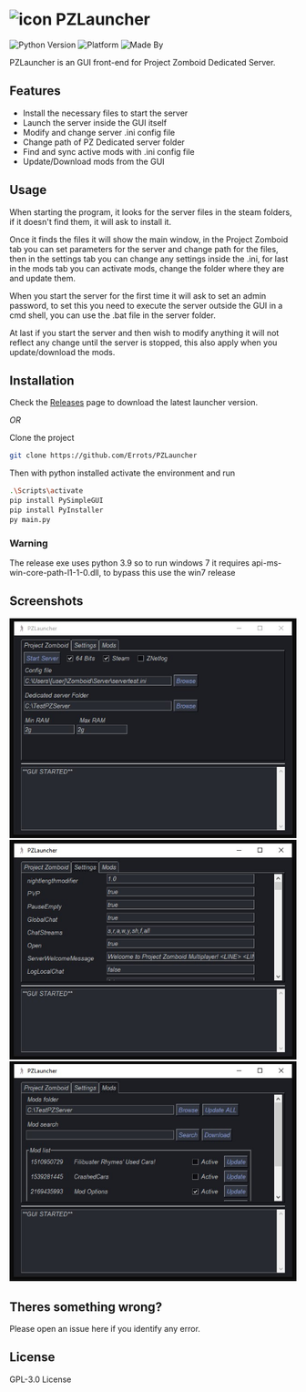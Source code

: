 # ![icon](icon.ico "PZLauncher icon") PZLauncher

![Python Version](https://img.shields.io/pypi/pyversions/pyinstaller)
![Platform](https://img.shields.io/badge/platform-win--32%7Cwin--64-blue)
![Made By](https://img.shields.io/badge/made%20by-Errots-blue)

PZLauncher is an GUI front-end for Project Zomboid Dedicated Server.

## Features

- Install the necessary files to start the server
- Launch the server inside the GUI itself
- Modify and change server .ini config file
- Change path of PZ Dedicated server folder
- Find and sync active mods with .ini config file
- Update/Download mods from the GUI

## Usage

When starting the program, it looks for the server files in the steam folders, if it doesn't find them, it will ask to install it.

Once it finds the files it will show the main window, in the Project Zomboid tab you can set parameters for the server and change path for the files, then in the settings tab you can change any settings inside the .ini, for last in the mods tab you can activate mods, change the folder where they are and update them.

When you start the server for the first time it will ask to set an admin password, to set this you need to execute the server outside the GUI in a cmd shell, you can use the .bat file in the server folder.

At last if you start the server and then wish to modify anything it will not reflect any change until the server is stopped, this also apply when you update/download the mods.

## Installation

Check the [Releases](https://github.com/Errots/PZLauncher/releases) page to download the latest launcher version.

*OR*

Clone the project

```bash
git clone https://github.com/Errots/PZLauncher
```

Then with python installed activate the environment and run

```bash
.\Scripts\activate
pip install PySimpleGUI
pip install PyInstaller
py main.py
```

### Warning

The release exe uses python 3.9 so to run windows 7 it requires api-ms-win-core-path-l1-1-0.dll, to bypass this use the win7 release

## Screenshots

![GUI1](img/GUI1.jpg)
![GUI2](img/GUI2.jpg)
![GUI3](img/GUI3.jpg)

## Theres something wrong?

Please open an issue here if you identify any error.

## License

GPL-3.0 License 
